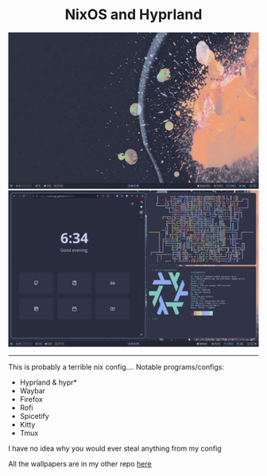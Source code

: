<h1 align="center">NixOS and Hyprland</h1>
<img src='./images/home.png'>
<img src='./images/tile.png'>

---

This is probably a terrible nix config....
Notable programs/configs:
- Hyprland & hypr*
- Waybar
- Firefox
- Rofi
- Spicetify
- Kitty
- Tmux


I have no idea why you would ever steal anything from my config

All the wallpapers are in my other repo [here](https://github.com/ironlungx/wallpapers)
